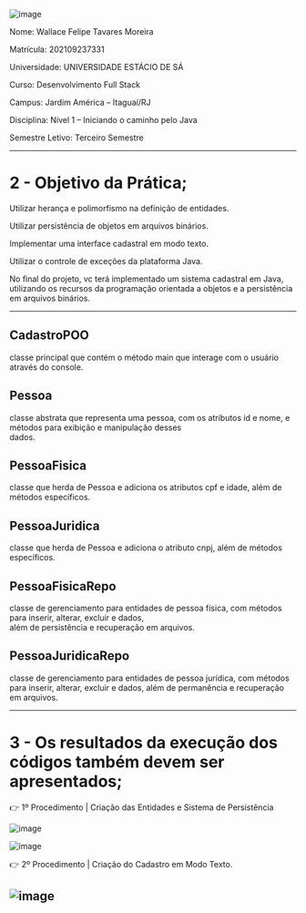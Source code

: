 ![image](https://github.com/Wfelipetm/MissaoPraticaN1_Mundo3/assets/108297008/262d833e-618d-480c-83cd-8f856715ebd8)








Nome: Wallace Felipe Tavares Moreira 

Matrícula: 202109237331

Universidade: UNIVERSIDADE ESTÁCIO DE SÁ

Curso: Desenvolvimento Full Stack

Campus: Jardim América – Itaguaí/RJ

Disciplina: Nível 1 – Iniciando o caminho pelo Java

Semestre Letivo: Terceiro Semestre


  
--------------------------------------------------------------------------------------------------------------
#  2 - Objetivo da Prática;

  Utilizar herança e polimorfismo na  definição de entidades.
  
  Utilizar persistência de objetos em arquivos binários.
  
  Implementar uma interface cadastral em modo texto.
  
  Utilizar o controle de exceções da plataforma Java.
  
  No final do projeto, vc terá implementado um sistema cadastral em Java, utilizando os recursos da programação orientada a objetos 
  e a persistência em arquivos binários.
  
--------------------------------------------------------------------------------------------------------------

  
  ## CadastroPOO 
  
  classe principal que contém o método main que interage com o usuário através do console.

  ## Pessoa
  
  classe abstrata que representa uma pessoa, com os atributos id e nome, e métodos para exibição e manipulação desses 	 
  dados.
  
  ## PessoaFisica
  
  classe que herda de Pessoa e adiciona os atributos cpf e idade, além de métodos específicos.
 
  ## PessoaJuridica
  
  classe que herda de Pessoa e adiciona o atributo cnpj, além de métodos específicos.
	
  ## PessoaFisicaRepo
  
  classe de gerenciamento para entidades de pessoa física, com métodos para inserir, alterar, excluir e dados,     
  além de persistência e recuperação em arquivos.
	
  ## PessoaJuridicaRepo
  
  classe de gerenciamento para entidades de pessoa jurídica, com métodos para inserir, alterar, excluir e 
  dados, além de permanência e recuperação em arquivos.
  
--------------------------------------------------------------------------------------------------------------
#  3 - Os resultados da execução dos códigos também devem ser apresentados;

👉 1º Procedimento | Criação das Entidades e Sistema de Persistência

![image](https://github.com/Wfelipetm/MissaoPraticaN1_Mundo3/assets/108297008/1940264d-3d0b-48a1-bfce-6fb35ccf2418)

![image](https://github.com/Wfelipetm/MissaoPraticaN1_Mundo3/assets/108297008/b7c3db42-977f-4161-a01d-f4c6ddfe55d2)




👉 2º Procedimento | Criação do Cadastro em Modo Texto.

![image](https://github.com/Wfelipetm/MissaoPraticaN1_Mundo3/assets/108297008/f491c90b-7352-4a0e-8332-9dac64c3057d)
--------------------------------------------------------------------------------------------------------------






